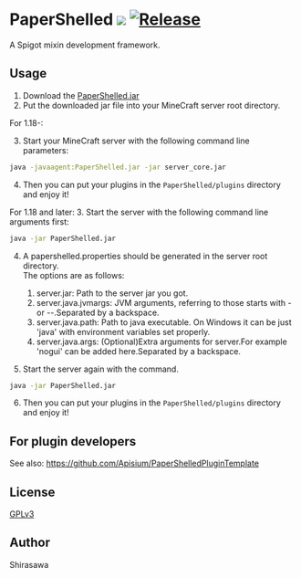 # PaperShelled [![](https://www.jitpack.io/v/Apisium/PaperShelled.svg)](https://www.jitpack.io/#Apisium/PaperShelled) [![Release](https://github.com/Apisium/PaperShelled/actions/workflows/release.yml/badge.svg)](https://github.com/Apisium/PaperShelled/actions/workflows/release.yml)

A Spigot mixin development framework.

## Usage

1. Download the [PaperShelled.jar](https://github.com/Apisium/PaperShelled/releases/latest)
2. Put the downloaded jar file into your MineCraft server root directory.

For 1.18-:

3. Start your MineCraft server with the following command line parameters:

```bash
java -javaagent:PaperShelled.jar -jar server_core.jar
```

4. Then you can put your plugins in the `PaperShelled/plugins` directory and enjoy it!

For 1.18 and later:
3. Start the server with the following command line arguments first:

```bash
java -jar PaperShelled.jar
```

4. A papershelled.properties should be generated in the server root directory.<br/>
The options are as follows:
   
   1. server.jar: Path to the server jar you got.
   2. server.java.jvmargs: JVM arguments, referring to those starts with - or --.Separated by a backspace.
   3. server.java.path: Path to java executable. On Windows it can be just 'java' with environment variables set properly.
   4. server.java.args: (Optional)Extra arguments for server.For example 'nogui' can be added here.Separated by a backspace.

5. Start the server again with the command.

```bash
java -jar PaperShelled.jar
```

6. Then you can put your plugins in the `PaperShelled/plugins` directory and enjoy it!
## For plugin developers

See also: https://github.com/Apisium/PaperShelledPluginTemplate

## License

[GPLv3](./LICENSE)

## Author

Shirasawa
